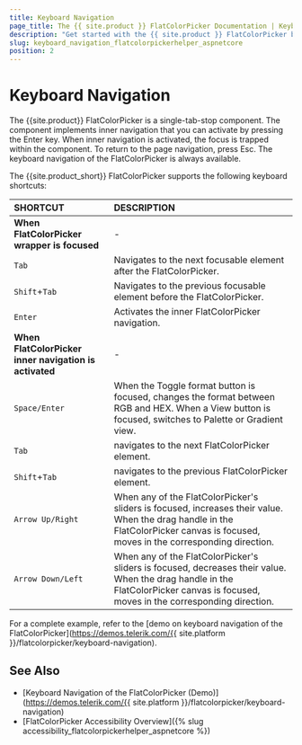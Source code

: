 ```yaml
---
title: Keyboard Navigation
page_title: The {{ site.product }} FlatColorPicker Documentation | Keyboard Navigation
description: "Get started with the {{ site.product }} FlatColorPicker by Kendo UI and learn about the accessibility support it provides through its keyboard navigation functionality."
slug: keyboard_navigation_flatcolorpickerhelper_aspnetcore
position: 2
---
```


# Keyboard Navigation

The {{site.product}} FlatColorPicker is a single-tab-stop component. The component implements inner navigation that you can activate by pressing the Enter key. When inner navigation is activated, the focus is trapped within the component. To return to the page navigation, press Esc. The keyboard navigation of the FlatColorPicker is always available.

The {{site.product_short}} FlatColorPicker supports the following keyboard shortcuts:

| SHORTCUT						| DESCRIPTION				                                                        |
|:---                 |:---                                                                                |
| **When FlatColorPicker wrapper is focused** | - |                  |
| `Tab` | Navigates to the next focusable element after the FlatColorPicker. |
| `Shift`+`Tab` | Navigates to the previous focusable element before the FlatColorPicker. |
| `Enter` | Activates the inner FlatColorPicker navigation. |
| **When FlatColorPicker inner navigation is activated** | - |                                           |
| `Space/Enter`             | When the Toggle format button is focused, changes the format between RGB and HEX. When a View button is focused, switches to Palette or Gradient view.|
| `Tab`               | navigates to the next FlatColorPicker element.|
| `Shift`+`Tab`    | navigates to the previous FlatColorPicker element.|
| `Arrow Up/Right`    | When any of the FlatColorPicker's sliders is focused, increases their value. When the drag handle in the FlatColorPicker canvas is focused, moves in the corresponding direction.|
| `Arrow Down/Left`    | When any of the FlatColorPicker's sliders is focused, decreases their value. When the drag handle in the FlatColorPicker canvas is focused, moves in the corresponding direction.|

For a complete example, refer to the [demo on keyboard navigation of the FlatColorPicker](https://demos.telerik.com/{{ site.platform }}/flatcolorpicker/keyboard-navigation).

## See Also

* [Keyboard Navigation of the FlatColorPicker (Demo)](https://demos.telerik.com/{{ site.platform }}/flatcolorpicker/keyboard-navigation)
* [FlatColorPicker Accessibility Overview]({% slug accessibility_flatcolorpickerhelper_aspnetcore %})
